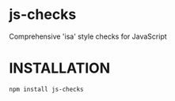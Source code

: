 # js-checks
Comprehensive 'isa' style checks for JavaScript

# INSTALLATION

`npm install js-checks`
